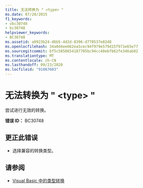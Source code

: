 ```yaml
---
title: 无法转换为 " <type> "
ms.date: 07/20/2015
f1_keywords:
- vbc30748
- bc30748
helpviewer_keywords:
- BC30748
ms.assetid: a9923b24-d6b5-4d2d-8396-d778537e02d8
ms.openlocfilehash: 34a0d4ee662ea5cec94f979e579d15f971e65e77
ms.sourcegitcommit: bf5c5850654187705bc94cc40ebfb62fe346ab02
ms.translationtype: MT
ms.contentlocale: zh-CN
ms.lasthandoff: 09/23/2020
ms.locfileid: "91067603"
---
```

# <a name="cannot-convert-to-type"></a>无法转换为 " \<type> "

尝试进行无效的转换。  
  
 **错误 ID：** BC30748  
  
## <a name="to-correct-this-error"></a>更正此错误  
  
- 选择兼容的转换类型。  
  
## <a name="see-also"></a>请参阅

- [Visual Basic 中的类型转换](../programming-guide/language-features/data-types/type-conversions.md)
